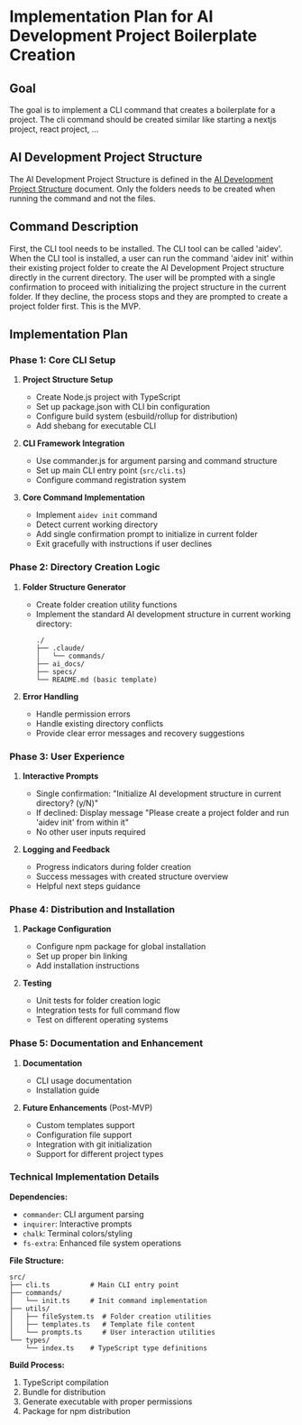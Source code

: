 # Implementation Plan for AI Development Project Boilerplate Creation

## Goal
The goal is to implement a CLI command that creates a boilerplate for a project. The cli command should be created similar like starting a nextjs project, react project, ...

## AI Development Project Structure

The AI Development Project Structure is defined in the [AI Development Project Structure](ai_docs/ai_dev_folder_structure.md) document. Only the folders needs to be created when running the command and not the files.

## Command Description

First, the CLI tool needs to be installed. The CLI tool can be called 'aidev'. When the CLI tool is installed, a user can run the command 'aidev init' within their existing project folder to create the AI Development Project structure directly in the current directory. The user will be prompted with a single confirmation to proceed with initializing the project structure in the current folder. If they decline, the process stops and they are prompted to create a project folder first. This is the MVP.

## Implementation Plan

### Phase 1: Core CLI Setup
1. **Project Structure Setup**
   - Create Node.js project with TypeScript
   - Set up package.json with CLI bin configuration
   - Configure build system (esbuild/rollup for distribution)
   - Add shebang for executable CLI

2. **CLI Framework Integration**
   - Use commander.js for argument parsing and command structure
   - Set up main CLI entry point (`src/cli.ts`)
   - Configure command registration system

3. **Core Command Implementation**
   - Implement `aidev init` command
   - Detect current working directory
   - Add single confirmation prompt to initialize in current folder
   - Exit gracefully with instructions if user declines

### Phase 2: Directory Creation Logic
1. **Folder Structure Generator**
   - Create folder creation utility functions
   - Implement the standard AI development structure in current working directory:
     ```
     ./
     ├── .claude/
     │   └── commands/
     ├── ai_docs/
     ├── specs/
     └── README.md (basic template)
     ```

3. **Error Handling**
   - Handle permission errors
   - Handle existing directory conflicts
   - Provide clear error messages and recovery suggestions

### Phase 3: User Experience
1. **Interactive Prompts**
   - Single confirmation: "Initialize AI development structure in current directory? (y/N)"
   - If declined: Display message "Please create a project folder and run 'aidev init' from within it"
   - No other user inputs required

2. **Logging and Feedback**
   - Progress indicators during folder creation
   - Success messages with created structure overview
   - Helpful next steps guidance

### Phase 4: Distribution and Installation
1. **Package Configuration**
   - Configure npm package for global installation
   - Set up proper bin linking
   - Add installation instructions

2. **Testing**
   - Unit tests for folder creation logic
   - Integration tests for full command flow
   - Test on different operating systems

### Phase 5: Documentation and Enhancement
1. **Documentation**
   - CLI usage documentation
   - Installation guide

2. **Future Enhancements** (Post-MVP)
   - Custom templates support
   - Configuration file support
   - Integration with git initialization
   - Support for different project types

### Technical Implementation Details

**Dependencies:**
- `commander`: CLI argument parsing
- `inquirer`: Interactive prompts
- `chalk`: Terminal colors/styling
- `fs-extra`: Enhanced file system operations

**File Structure:**
```
src/
├── cli.ts          # Main CLI entry point
├── commands/
│   └── init.ts     # Init command implementation
├── utils/
│   ├── fileSystem.ts  # Folder creation utilities
│   ├── templates.ts   # Template file content
│   └── prompts.ts     # User interaction utilities
└── types/
    └── index.ts    # TypeScript type definitions
```

**Build Process:**
1. TypeScript compilation
2. Bundle for distribution
3. Generate executable with proper permissions
4. Package for npm distribution
